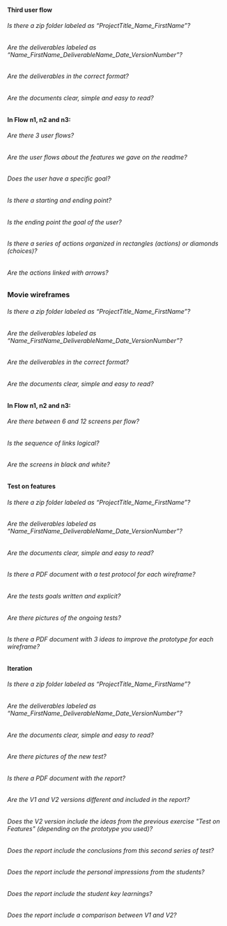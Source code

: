 #### Third user flow

###### Is there a zip folder labeled as “ProjectTitle_Name_FirstName”?

###### Are the deliverables labeled as “Name_FirstName_DeliverableName_Date_VersionNumber”?

###### Are the deliverables in the correct format?

###### Are the documents clear, simple and easy to read?

#### In Flow n1, n2 and n3:

###### Are there 3 user flows?

###### Are the user flows about the features we gave on the readme?

###### Does the user have a specific goal?

###### Is there a starting and ending point?

###### Is the ending point the goal of the user?

###### Is there a series of actions organized in rectangles (actions) or diamonds (choices)?

###### Are the actions linked with arrows?

### Movie wireframes

###### Is there a zip folder labeled as “ProjectTitle_Name_FirstName”?

###### Are the deliverables labeled as “Name_FirstName_DeliverableName_Date_VersionNumber”?

###### Are the deliverables in the correct format?

###### Are the documents clear, simple and easy to read?

#### In Flow n1, n2 and n3:

###### Are there between 6 and 12 screens per flow?

###### Is the sequence of links logical?

###### Are the screens in black and white?

#### Test on features

###### Is there a zip folder labeled as “ProjectTitle_Name_FirstName”?

###### Are the deliverables labeled as “Name_FirstName_DeliverableName_Date_VersionNumber”?

###### Are the documents clear, simple and easy to read?

###### Is there a PDF document with a test protocol for each wireframe?

###### Are the tests goals written and explicit?

###### Are there pictures of the ongoing tests?

###### Is there a PDF document with 3 ideas to improve the prototype for each wireframe?

#### Iteration

###### Is there a zip folder labeled as “ProjectTitle_Name_FirstName”?

###### Are the deliverables labeled as “Name_FirstName_DeliverableName_Date_VersionNumber”?

###### Are the documents clear, simple and easy to read?

###### Are there pictures of the new test?

###### Is there a PDF document with the report?

###### Are the V1 and V2 versions different and included in the report?

###### Does the V2 version include the ideas from the previous exercise "Test on Features" (depending on the prototype you used)?

###### Does the report include the conclusions from this second series of test?

###### Does the report include the personal impressions from the students?

###### Does the report include the student key learnings?

###### Does the report include a comparison between V1 and V2?
